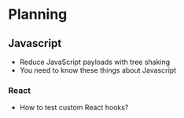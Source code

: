 # Planning

## Javascript

- Reduce JavaScript payloads with tree shaking
- You need to know these things about Javascript

### React

- How to test custom React hooks?